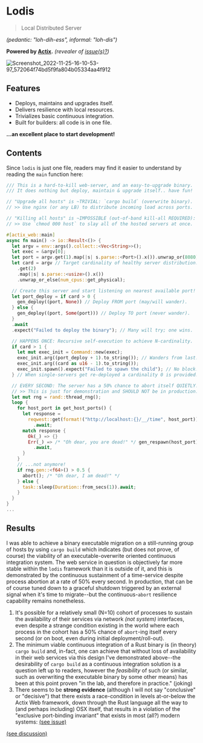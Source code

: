 # Lodis

> Local Distributed Server

_(pedantic: "loh-dih-ess", informal: "loh-dis")_

**Powered by [Actix](https://github.com/actix/actix-web).** _(revealer of [issue(s)?](https://github.com/actix/actix-web/issues/2932))_

![Screenshot_2022-11-25-16-10-53-97_572064f74bd5f9fa804b05334aa4f912](https://user-images.githubusercontent.com/8174594/204055821-d7004451-7e52-4212-a4c4-61f9b0f8f31c.jpg)

## Features

- Deploys, maintains and upgrades itself.
- Delivers resilience with local resources.
- Trivializes basic continuous integration.
- Built for builders: all code is in one file.

**...an excellent place to start development!**

## Contents

Since `lodis` is just one file, readers may find it easier to 
understand by reading the `main` function here:

```rust
/// This is a hard-to-kill web-server, and an easy-to-upgrade binary.
/// It does nothing but deploy, maintain & upgrade itself.. have fun!

// "Upgrade all hosts" is ~TRIVIAL: `cargo build` (overwrite binary).
// >> Use nginx (or any LB) to distribute incoming load across ports.

// "Killing all hosts" is ~IMPOSSIBLE (out-of-band kill-all REQUIRED):
// >> Use `chmod 000 host` to slay all of the hosted servers at once.

#[actix_web::main]
async fn main() -> io::Result<()> {
  let argv = env::args().collect::<Vec<String>>();
  let exec = &argv[0];
  let port = argv.get(1).map(|s| s.parse::<Port>().x()).unwrap_or(8080);
  let card = argv // Target cardinality of healthy server distribution.
    .get(2)
    .map(|s| s.parse::<usize>().x())
    .unwrap_or_else(num_cpus::get_physical);

  // Create this server and start listening on nearest available port!
  let port_deploy = if card > 0 {
    gen_deploy((port, None)) // Deploy FROM port (may/will wander).
  } else {
    gen_deploy((port, Some(port))) // Deploy TO port (never wander).
  }
  .await
  .expect("Failed to deploy the binary"); // Many will try; one wins.

  // HAPPENS ONCE: Recursive self-execution to achieve N-cardinality.
  if card > 1 {
    let mut exec_init = Command::new(exec);
    exec_init.arg((port_deploy + 1).to_string()); // Wanders from last.
    exec_init.arg((card as u16 - 1).to_string());
    exec_init.spawn().expect("Failed to spawn the child"); // No block!
  } // When single-servers get re-deployed a cardinality 0 is provided.

  // EVERY SECOND: The server has a 50% chance to abort itself QUIETLY!
  // >> This is just for demonstration and SHOULD NOT be in production.
  let mut rng = rand::thread_rng();
  loop {
    for host_port in get_host_ports() {
      let response =
        reqwest::get(format!("http://localhost:{}/__/time", host_port))
          .await;
      match response {
        Ok(_) => {}
        Err(_) => /* "Oh dear, you are dead!" */ gen_respawn(host_port)
          .await,
      }
    }
    // ...not anymore!
    if rng.gen::<f64>() > 0.5 {
      abort(); /* "Oh dear, I am dead!" */
    } else {
      task::sleep(Duration::from_secs(1)).await;
    }
  }
}
...
```

## Results

I was able to achieve a binary executable migration on a still-running group of hosts by using `cargo build` which indicates (but does not prove, of course) the viability of an executable-overwrite oriented continuous integration system. The web service in question is objectively far more stable within the `lodis` framework than it is outside of it, and this is demonstrated by the continuous sustainment of a time-service despite process abortion at a rate of 50% every second. In production, that can be of course tuned down to a graceful shutdown triggered by an external signal when it's time to migrate--but the continuous-`abort` resilience capability remains nonetheless.

1. It's possible for a relatively small (N=10) cohort of processes to sustain the availability of their services via network *(not system)* interfaces, even despite a strange condition existing in the world where each process in the cohort has a 50% chance of `abort`-ing itself every second (or on boot, even during initial deployment/roll-out).
2. The minimum viable continuous integration of a Rust binary is (in theory) `cargo build` and, in-fact, one can achieve that without loss of availability in their web services via this design I've demonstrated above--the desirability of `cargo build` as a continuous integration solution is a question left up to readers, however the _feasibility_ of such (or similar, such as overwriting the executable binary by some other means) has been at this point proven "in the lab, and therefore in practice." (joking)
3. There seems to be **strong evidence** (although I will not say "conclusive" or "decisive") that there exists a race-condition in levels at-or-below the Actix Web framework, down through the Rust language all the way to (and perhaps including) OSX itself, that results in a violation of the "exclusive port-binding invariant" that exists in most (all?) modern systems: [(see issue)](https://github.com/actix/actix-web/issues/2932)

[(see discussion)](https://rust-lang.zulipchat.com/#narrow/stream/122651-general/topic/Distributed.20web-server.20research/near/312117377)
